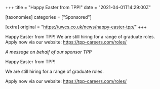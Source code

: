 +++
title = "Happy Easter from TPP!"
date = "2021-04-01T14:29:00Z"

[taxonomies]
categories = ["Sponsored"]

[extra]
original = "https://uwcs.co.uk/news/happy-easter-tpp/"
+++

<p>Happy Easter from TPP! We are still hiring for a range of graduate roles. Apply now via our website: <a href="https://tpp-careers.com/roles/">https://tpp-careers.com/roles/</a></p>

<!-- more -->

*A message on behalf of our sponsor TPP*

Happy Easter from TPP\!

We are still hiring for a range of graduate roles.

Apply now via our website: <https://tpp-careers.com/roles/>

